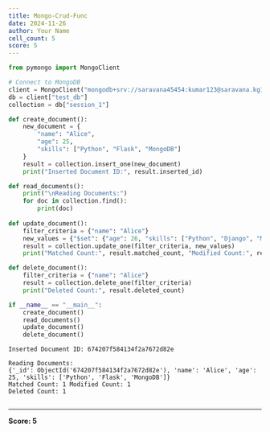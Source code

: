```yaml
---
title: Mongo-Crud-Func
date: 2024-11-26
author: Your Name
cell_count: 5
score: 5
---
```


```python
from pymongo import MongoClient
```


```python
# Connect to MongoDB
client = MongoClient("mongodb+srv://saravana45454:kumar123@saravana.kg1trkw.mongodb.net")
db = client["test_db"] 
collection = db["session_1"]
```


```python
def create_document():
    new_document = {
        "name": "Alice",
        "age": 25,
        "skills": ["Python", "Flask", "MongoDB"]
    }
    result = collection.insert_one(new_document)
    print("Inserted Document ID:", result.inserted_id)

def read_documents():
    print("\nReading Documents:")
    for doc in collection.find():
        print(doc)
        
def update_document():
    filter_criteria = {"name": "Alice"}
    new_values = {"$set": {"age": 26, "skills": ["Python", "Django", "MongoDB"]}}
    result = collection.update_one(filter_criteria, new_values)
    print("Matched Count:", result.matched_count, "Modified Count:", result.modified_count)

def delete_document():
    filter_criteria = {"name": "Alice"}
    result = collection.delete_one(filter_criteria)
    print("Deleted Count:", result.deleted_count)
```


```python
if __name__ == "__main__":
    create_document() 
    read_documents() 
    update_document()
    delete_document() 
```

    Inserted Document ID: 674207f584134f2a7672d82e
    
    Reading Documents:
    {'_id': ObjectId('674207f584134f2a7672d82e'), 'name': 'Alice', 'age': 25, 'skills': ['Python', 'Flask', 'MongoDB']}
    Matched Count: 1 Modified Count: 1
    Deleted Count: 1



```python

```


---
**Score: 5**
